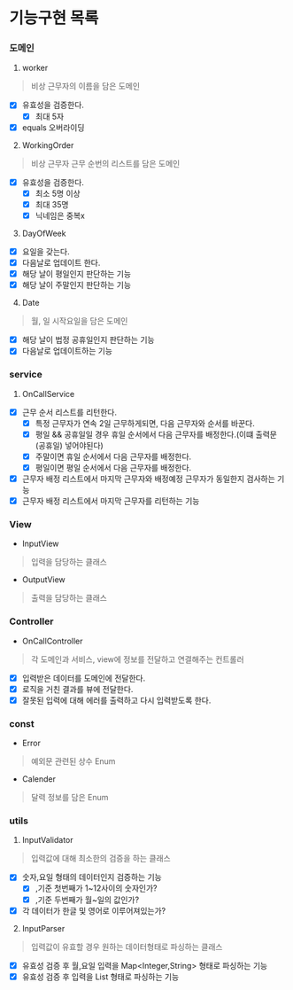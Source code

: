# 기능구현 목록

### 도메인

1. worker

> 비상 근무자의 이름을 담은 도메인

- [x] 유효성을 검증한다.
    - [x] 최대 5자
- [x] equals 오버라이딩

2. WorkingOrder

> 비상 근무자 근무 순번의 리스트를 담은 도메인

- [x] 유효성을 검증한다.
    - [x] 최소 5명 이상
    - [x] 최대 35명
    - [x] 닉네임은 중복x

3. DayOfWeek

- [x] 요일을 갖는다.
- [x] 다음날로 업데이트 한다.
- [x] 해당 날이 평일인지 판단하는 기능
- [x] 해당 날이 주말인지 판단하는 기능

4. Date

> 월, 일 시작요일을 담은 도메인

- [x] 해당 날이 법정 공휴일인지 판단하는 기능
- [x] 다음날로 업데이트하는 기능

### service

1. OnCallService

- [x] 근무 순서 리스트를 리턴한다.
    - [x] 특정 근무자가 연속 2일 근무하게되면, 다음 근무자와 순서를 바꾼다.
    - [x] 평일 && 공휴일일 경우 휴일 순서에서 다음 근무자를 배정한다.(이떄 출력문 (공휴일) 넣어야된다)
    - [x] 주말이면 휴일 순서에서 다음 근무자를 배정한다.
    - [x] 평일이면 평일 순서에서 다음 근무자를 배정한다.
- [x] 근무자 배정 리스트에서 마지막 근무자와 배정예정 근무자가 동일한지 검사하는 기능
- [x] 근무자 배정 리스트에서 마지막 근무자를 리턴하는 기능

### View

+ InputView

> 입력을 담당하는 클래스

+ OutputView

> 출력을 담당하는 클래스

### Controller

+ OnCallController

> 각 도메인과 서비스, view에 정보를 전달하고 연결해주는 컨트롤러

+ [x] 입력받은 데이터를 도메인에 전달한다.
+ [x] 로직을 거친 결과를 뷰에 전달한다.
+ [x] 잘못된 입력에 대해 에러를 출력하고 다시 입력받도록 한다.

### const

+ Error

> 예외문 관련된 상수 Enum

+ Calender

> 달력 정보를 담은 Enum

### utils

1. InputValidator

> 입력값에 대해 최소한의 검증을 하는 클래스

+ [x] 숫자,요일 형태의 데이터인지 검증하는 기능
    - [x] ,기준 첫번째가 1~12사이의 숫자인가?
    - [x] ,기준 두번째가 월~일의 값인가?
+ [x] 각 데이터가 한글 및 영어로 이루어져있는가?

2. InputParser

> 입력값이 유효할 경우 원하는 데이터형태로 파싱하는 클래스

+ [x] 유효성 검증 후 월,요일 입력을 Map<Integer,String> 형태로 파싱하는 기능
+ [x] 유효성 검증 후 입력을 List<String> 형태로 파싱하는 기능
